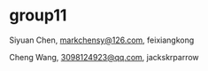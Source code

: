 # group11


Siyuan Chen, markchensy@126.com, feixiangkong

Cheng Wang, 3098124923@qq.com, jackskrparrow
